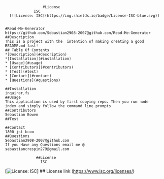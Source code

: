 
    
                     #License
                 ISC
      [![License: ISC](https://img.shields.io/badge/License-ISC-blue.svg)]
                 
      
    #Read-Me-Generator
    https://github.com/Sebastian2908-2007@github.com/Read-Me-Generator
    ##Description
    This is a project with the  intention of making creating a good README.md fast!
    ## Table Of Contents
    *[Description](#description)
    *[Installation](#installation)
    * [Usage](#usage)
    * [Contributors](#contributors)
    * [Test](#test)
    * [Contact](#contact)
    * [Questions](#questions)
    
    ##Installation
    inquirer,fs
    ##Usage
    This application is used by first copying repo. Then you run node index and simply follow the command line prompts
    ##Contributors
    Sebastian Bowen
    ##Test 
    
    ##Contact
    1800-jst-bcoo
    ##Questions
    Sebastian2908-2007@github.com
    If you Have any Questions email me @
    sebastiancrespin279@gmail.com
    
                  ##License
                    ISC 
 [![License: ISC](https://img.shields.io/badge/License-ISC-blue.svg)]
              ## License link
   (https://www.isc.org/licenses/)   